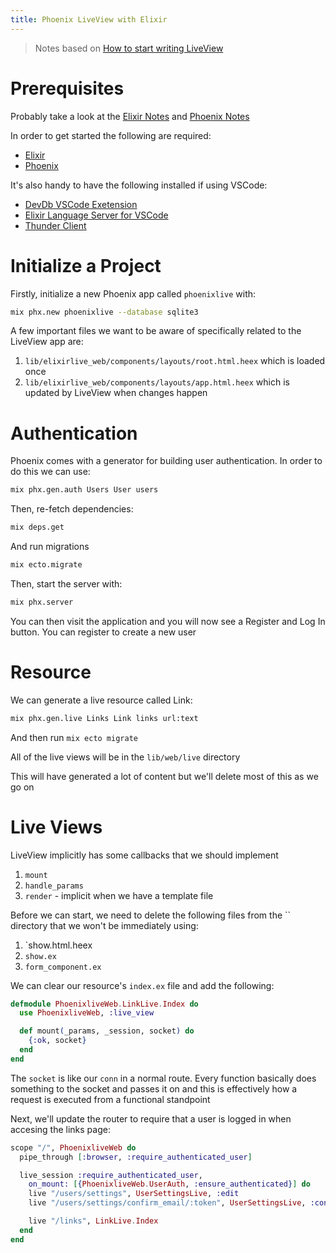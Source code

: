 ```yaml
---
title: Phoenix LiveView with Elixir
---
```


> Notes based on [How to start writing LiveView](https://www.youtube.com/watch?v=GsOcNO0NlHU)

# Prerequisites

Probably take a look at the [Elixir Notes](./intro) and [Phoenix Notes](./phoenix)

In order to get started the following are required:

- [Elixir](https://elixir-lang.org/install.html)
- [Phoenix](https://hexdocs.pm/phoenix/installation.html)

It's also handy to have the following installed if using VSCode:

- [DevDb VSCode Exetension](https://marketplace.visualstudio.com/items?itemName=damms005.devdb)
- [Elixir Language Server for VSCode](https://marketplace.visualstudio.com/items?itemName=JakeBecker.elixir-ls)
- [Thunder Client](https://marketplace.visualstudio.com/items?itemName=rangav.vscode-thunder-client)

# Initialize a Project

Firstly, initialize a new Phoenix app called `phoenixlive` with:

```sh
mix phx.new phoenixlive --database sqlite3
```

A few important files we want to be aware of specifically related to the LiveView app are:

1. `lib/elixirlive_web/components/layouts/root.html.heex` which is loaded once
2. `lib/elixirlive_web/components/layouts/app.html.heex` which is updated by LiveView when changes happen

# Authentication

Phoenix comes with a generator for building user authentication. In order to do this we can use:

```sh
mix phx.gen.auth Users User users
```

Then, re-fetch dependencies:

```sh
mix deps.get
```

And run migrations

```sh
mix ecto.migrate
```

Then, start the server with:

```sh
mix phx.server
```

You can then visit the application and you will now see a Register and Log In button. You can register to create a new user

# Resource

We can generate a live resource called Link:

```sh
mix phx.gen.live Links Link links url:text
```

And then run `mix ecto migrate`

All of the live views will be in the `lib/web/live` directory

This will have generated a lot of content but we'll delete most of this as we go on

# Live Views

LiveView implicitly has some callbacks that we should implement

1. `mount`
2. `handle_params`
3. `render` - implicit when we have a template file

Before we can start, we need to delete the following files from the `` directory that we won't be immediately using:

1. `show.html.heex
2. `show.ex`
3. `form_component.ex`

We can clear our resource's `index.ex` file and add the following:

```elixir title="lib/phoenixlive_web/live/link_live/index.ex"
defmodule PhoenixliveWeb.LinkLive.Index do
  use PhoenixliveWeb, :live_view

  def mount(_params, _session, socket) do
    {:ok, socket}
  end
end
```

The `socket` is like our `conn` in a normal route. Every function basically does something to the socket and passes it on and this is effectively how a request is executed from a functional standpoint

Next, we'll update the router to require that a user is logged in when accesing the links page:

```elixir path="lib/phoenixlive_web/router.ex" ins={9}
scope "/", PhoenixliveWeb do
  pipe_through [:browser, :require_authenticated_user]

  live_session :require_authenticated_user,
    on_mount: [{PhoenixliveWeb.UserAuth, :ensure_authenticated}] do
    live "/users/settings", UserSettingsLive, :edit
    live "/users/settings/confirm_email/:token", UserSettingsLive, :confirm_email

    live "/links", LinkLive.Index
  end
end
```
